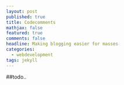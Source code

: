 ```yaml
---
layout: post
published: true
title: Codecomments
mathjax: false
featured: true
comments: false
headline: Making blogging easier for masses
categories: 
  - webdevelopment
tags: jekyll
---
```





##todo..


